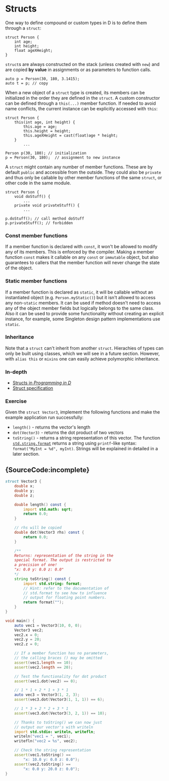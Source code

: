 # Structs

One way to define compound or custom types in D is to
define them through a `struct`:

    struct Person {
        int age;
        int height;
        float ageXHeight;
    }

`struct`s are always constructed on the stack (unless created
with `new`) and are copied **by value** in assignments or
as parameters to function calls.

    auto p = Person(30, 180, 3.1415);
    auto t = p; // copy

When a new object of a `struct` type is created, its members can be initialized
in the order they are defined in the `struct`. A custom constructor can be defined through
a `this(...)` member function. If needed to avoid name conflicts, the current instance
can be explicitly accessed with `this`:

    struct Person {
        this(int age, int height) {
            this.age = age;
            this.height = height;
            this.ageXHeight = cast(float)age * height;
        }
            ...

    Person p(30, 180); // initialization
    p = Person(30, 180);  // assignment to new instance

A `struct` might contain any number of member functions. These
are by default `public` and accessible from the outside. They could
also be `private` and thus only be callable by other
member functions of the same `struct`, or other code in the same
module.

    struct Person {
        void doStuff() {
            ...
        private void privateStuff() {
            ...

    p.doStuff(); // call method doStuff
    p.privateStuff(); // forbidden

### Const member functions

If a member function is declared with `const`, it won't be allowed
to modify any of its members. This is enforced by the compiler.
Making a member function `const` makes it callable on any `const`
or `immutable` object, but also guarantees to callers that
the member function will never change the state of the object.

### Static member functions

If a member function is declared as `static`, it will be callable
without an instantiated object (e.g. `Person.myStatic()`) but it
isn't allowed to access any non-`static` members.  It can be used if
method doesn't need to access any of the object member fields but logically
belongs to the same class. Also it can be used to provide some functionality
without creating an explicit instance, for example, some Singleton
design pattern implementations use `static`.

### Inheritance

Note that a `struct` can't inherit from another `struct`.
Hierachies of types can only be built using classes,
which we will see in a future section.
However, with `alias this` or `mixins` one can easily achieve
polymorphic inheritance.

### In-depth

- [Structs in _Programming in D_](http://ddili.org/ders/d.en/struct.html)
- [Struct specification](https://dlang.org/spec/struct.html)

### Exercise

Given the `struct Vector3`, implement the following functions and make
the example application run successfully:

* `length()` - returns the vector's length
* `dot(Vector3)` - returns the dot product of two vectors
* `toString()` - returns a string representation of this vector.
  The function [`std.string.format`](https://dlang.org/phobos/std_format.html)
  returns a string using `printf`-like syntax:
  `format("MyInt = %d", myInt)`. Strings will be explained in detailed in a later
  section.

## {SourceCode:incomplete}

```d
struct Vector3 {
    double x;
    double y;
    double z;

    double length() const {
        import std.math: sqrt;
        return 0.0;
    }

    // rhs will be copied
    double dot(Vector3 rhs) const {
        return 0.0;
    }

    /**
    Returns: representation of the string in the
    special format. The output is restricted to
    a precision of one!
    "x: 0.0 y: 0.0 z: 0.0"
    */
    string toString() const {
        import std.string: format;
        // Hint: refer to the documentation of
        // std.format to see how to influence
        // output for floating point numbers.
        return format("");
    }
}

void main() {
    auto vec1 = Vector3(10, 0, 0);
    Vector3 vec2;
    vec2.x = 0;
    vec2.y = 20;
    vec2.z = 0;

    // If a member function has no parameters,
    // the calling braces () may be omitted
    assert(vec1.length == 10);
    assert(vec2.length == 20);

    // Test the functionality for dot product
    assert(vec1.dot(vec2) == 0);

    // 1 * 1 + 2 * 1 + 3 * 1
    auto vec3 = Vector3(1, 2, 3);
    assert(vec3.dot(Vector3(1, 1, 1)) == 6);

    // 1 * 3 + 2 * 2 + 3 * 1
    assert(vec3.dot(Vector3(3, 2, 1)) == 10);

    // Thanks to toString() we can now just
    // output our vector's with writeln
    import std.stdio: writeln, writefln;
    writeln("vec1 = ", vec1);
    writefln("vec2 = %s", vec2);

    // Check the string representation
    assert(vec1.toString() ==
        "x: 10.0 y: 0.0 z: 0.0");
    assert(vec2.toString() ==
        "x: 0.0 y: 20.0 z: 0.0");
}
```
